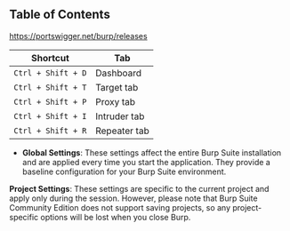 ## Table of Contents


https://portswigger.net/burp/releases


|Shortcut|Tab|
|---|---|
|`Ctrl + Shift + D`|Dashboard|
|`Ctrl + Shift + T`|Target tab|
|`Ctrl + Shift + P`|Proxy tab|
|`Ctrl + Shift + I`|Intruder tab|
|`Ctrl + Shift + R`|Repeater tab|

- **Global Settings**: These settings affect the entire Burp Suite installation and are applied every time you start the application. They provide a baseline configuration for your Burp Suite environment.

**Project Settings**: These settings are specific to the current project and apply only during the session. However, please note that Burp Suite Community Edition does not support saving projects, so any project-specific options will be lost when you close Burp.

